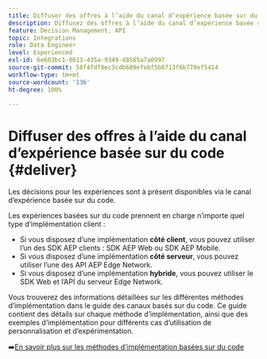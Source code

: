 ```yaml
---
title: Diffuser des offres à l’aide du canal d’expérience basée sur du code
description: Diffusez des offres à l’aide du canal d’expérience basée sur du code.
feature: Decision Management, API
topic: Integrations
role: Data Engineer
level: Experienced
exl-id: 6e603bc1-0813-435a-9349-d8585a7a0997
source-git-commit: 58f4fdf8ec3cdb609efebf5b8713f6b770ef5414
workflow-type: tm+mt
source-wordcount: '136'
ht-degree: 100%

---
```


# Diffuser des offres à l’aide du canal d’expérience basée sur du code {#deliver}

Les décisions pour les expériences sont à présent disponibles via le canal d’expérience basée sur du code.

Les expériences basées sur du code prennent en charge n’importe quel type d’implémentation client :

* Si vous disposez d’une implémentation **côté client**, vous pouvez utiliser l’un des SDK AEP clients : SDK AEP Web ou SDK AEP Mobile.
* Si vous disposez d’une implémentation **côté serveur**, vous pouvez utiliser l’une des API AEP Edge Network.
* Si vous disposez d’une implémentation **hybride**, vous pouvez utiliser le SDK Web et l’API du serveur Edge Network.

Vous trouverez des informations détaillées sur les différentes méthodes d’implémentation dans le guide des canaux basés sur du code. Ce guide contient des détails sur chaque méthode d’implémentation, ainsi que des exemples d’implémentation pour différents cas d’utilisation de personnalisation et d’expérimentation.

➡️[En savoir plus sur les méthodes d’implémentation basées sur du code](../../code-based/code-based-implementation-samples.md)

